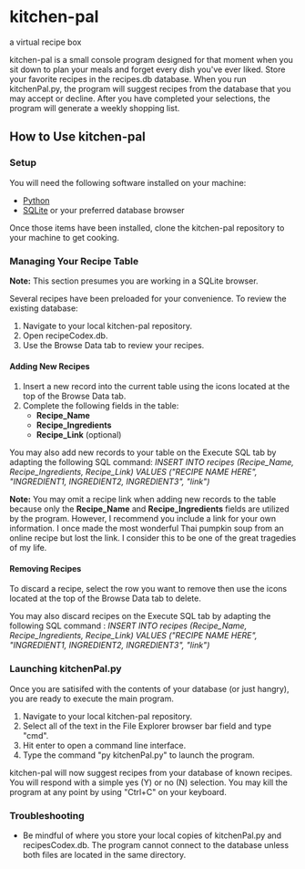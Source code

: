 # kitchen-pal
a virtual recipe box

kitchen-pal is a small console program designed for that moment when you sit down to plan your meals and forget every dish you've ever liked. Store your favorite recipes in the recipes.db database. When you run kitchenPal.py, the program will suggest recipes from the database that you may accept or decline. After you have completed your selections, the program will generate a weekly shopping list. 

## How to Use kitchen-pal 

### Setup
You will need the following software installed on your machine: 

* [Python](https://www.python.org/downloads/)
* [SQLite](https://www.sqlite.org/download.html) or your preferred database browser
  
Once those items have been installed, clone the kitchen-pal repository to your machine to get cooking. 

### Managing Your Recipe Table 
**Note:** This section presumes you are working in a SQLite browser.

Several recipes have been preloaded for your convenience. To review the existing database: 

1. Navigate to your local kitchen-pal repository.
2. Open recipeCodex.db.
3. Use the Browse Data tab to review your recipes.

#### Adding New Recipes 

1. Insert a new record into the current table using the icons located at the top of the Browse Data tab.
2. Complete the following fields in the table:
   - **Recipe_Name**
   - **Recipe_Ingredients**
   - **Recipe_Link** (optional)  

You may also add new records to your table on the Execute SQL tab by adapting the following SQL command: _INSERT INTO recipes (Recipe_Name, Recipe_Ingredients, Recipe_Link) VALUES ("RECIPE NAME HERE", "INGREDIENT1, INGREDIENT2, INGREDIENT3", "link")_

**Note:** You may omit a recipe link when adding new records to the table because only the **Recipe_Name** and **Recipe_Ingredients** fields are utilized by the program. However, I recommend you include a link for your own information. I once made the most wonderful Thai pumpkin soup from an online recipe but lost the link. I consider this to be one of the great tragedies of my life.

#### Removing Recipes 
To discard a recipe, select the row you want to remove then use the icons located at the top of the Browse Data tab to delete. 

You may also discard recipes on the Execute SQL tab by adapting the following SQL command : _INSERT INTO recipes (Recipe_Name, Recipe_Ingredients, Recipe_Link) VALUES ("RECIPE NAME HERE", "INGREDIENT1, INGREDIENT2, INGREDIENT3", "link")_

### Launching kitchenPal.py

Once you are satisifed with the contents of your database (or just hangry), you are ready to execute the main program. 

1. Navigate to your local kitchen-pal repository.
2. Select all of the text in the File Explorer browser bar field and type "cmd".
3. Hit enter to open a command line interface. 
4. Type the command "py kitchenPal.py" to launch the program.

kitchen-pal will now suggest recipes from your database of known recipes. You will respond with a simple yes (Y) or no (N) selection. You may kill the program at any point by using "Ctrl+C" on your keyboard. 

### Troubleshooting 

- Be mindful of where you store your local copies of kitchenPal.py and recipesCodex.db. The program cannot connect to the database unless both files are located in the same directory.
